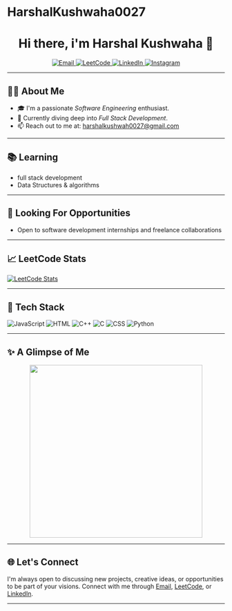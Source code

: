 # HarshalKushwaha0027

<h1 align="center">Hi there, i'm Harshal Kushwaha 👋</h1>

<p align="center">
  <a href="mailto:harshalkushwah0027@gmail.com">
    <img src="https://img.shields.io/badge/Email-harshalkushwah0027@gmail.com-red?style=flat-square&logo=gmail" alt="Email" />
  </a>
  <a href="https://leetcode.com/u/HarshalKushwaha/" target="_blank">
    <img src="https://img.shields.io/badge/LeetCode-HarshalKushwaha-orange?style=flat-square&logo=leetcode" alt="LeetCode" />
  </a>
  <a href="https://www.linkedin.com/in/harshal-kushwaha-46692124a/" target="_blank">
    <img src="https://img.shields.io/badge/LinkedIn-Harshal--Kushwaha--317b62271-blue?style=flat-square&logo=linkedin" alt="LinkedIn" />
  </a>
  <a href="https://www.instagram.com/harshal_kushwah_/" target="_blank">
    <img src="https://img.shields.io/badge/Instagram-@arsh_ansari_2312-purple?style=flat-square&logo=instagram" alt="Instagram" />
  </a>
</p>

---

## 👨‍💻 About Me

- 🎓 I'm a passionate *Software Engineering* enthusiast.
- 🌱 Currently diving deep into *Full Stack Development*.
- 📫 Reach out to me at: [harshalkushwah0027@gmail.com](harshalkushwah0027@gmail.com)

---

## 📚 Learning

- full stack development
- Data Structures & algorithms 

---

## 💼 Looking For Opportunities

- Open to software development internships and freelance collaborations

---

## 📈 LeetCode Stats

[![LeetCode Stats](https://leetcard.jacoblin.cool/HarshalKushwaha?theme=dark)](https://leetcode.com/u/HarshalKushwaha/)

---

## 🚀 Tech Stack

![JavaScript](https://img.shields.io/badge/-JavaScript-black?style=flat-square&logo=javascript)
![HTML](https://img.shields.io/badge/-HTML-black?style=flat-square&logo=express)
![C++](https://img.shields.io/badge/-C++-black?style=flat-square&logo=express)
![C](https://img.shields.io/badge/-C-black?style=flat-square&logo=mongodb)
![CSS](https://img.shields.io/badge/-CSS-black?style=flat-square&logo=tailwind-css)
![Python](https://img.shields.io/badge/-Python-black?style=flat-square&logo=daisyui)

---

## ✨ A Glimpse of Me

<p align="center">
  <img src="https://media.giphy.com/media/qgQUggAC3Pfv687qPC/giphy.gif" width="400" />
</p>

---

## 🌐 Let's Connect

I'm always open to discussing new projects, creative ideas, or opportunities to be part of your visions. Connect with me through [Email](harshalkushwah0027@gmail.com), [LeetCode](https://leetcode.com/u/HarshalKushwaha/), or [LinkedIn](https://www.linkedin.com/in/harshal-kushwaha-46692124a/).

---

 
